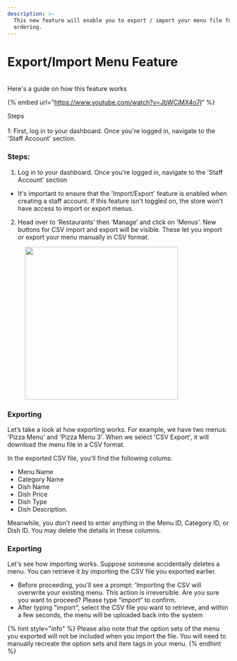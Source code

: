 ```yaml
---
description: >-
  This new feature will enable you to export / import your menu file for online
  ordering.
---
```


# Export/Import Menu Feature

\
Here's a guide on how this feature works&#x20;

{% embed url="https://www.youtube.com/watch?v=JbWCiMX4o7I" %}

Steps\
\
&#x20;1: First, log in to your dashboard. Once you're logged in, navigate to the 'Staff Account' section.

### Steps:

1. Log in to your dashboard. Once you're logged in, navigate to the 'Staff Account' section

* It's important to ensure that the 'Import/Export' feature is enabled when creating a staff account. If this feature isn't toggled on, the store won’t have access to import or export menus.&#x20;

2. &#x20;Head over to ‘Restaurants’ then ‘Manage’ and click on 'Menus'.  New buttons for CSV import and export will be visible. These let you import or export your menu manually in CSV format.

<figure><img src="../.gitbook/assets/Screenshot 2025-02-14 at 1.48.19 PM.png" alt="" width="347"><figcaption></figcaption></figure>

### Exporting

Let’s take a look at how exporting works. For example, we have two menus: 'Pizza Menu' and 'Pizza Menu 3'. When we select 'CSV Export', it will download the menu file in a CSV format.

In the exported CSV file, you'll find the following colums:

* Menu Name
* Category Name
* Dish Name
* Dish Price
* Dish Type
* Dish Description.

Meanwhile, you don't need to enter anything in the Menu ID, Category ID, or Dish ID. You may delete the details in these columns.&#x20;

### Exporting

Let's see how importing works. Suppose someone accidentally deletes a menu. You can retrieve it by importing the CSV file you exported earlier.

* Before proceeding, you'll see a prompt: 'Importing the CSV will overwrite your existing menu. This action is irreversible. Are you sure you want to proceed? Please type “import” to confirm.
* After typing "import", select the CSV file you want to retrieve, and within a few seconds, the menu will be uploaded back into the system



{% hint style="info" %}
Please also note that the option sets of the menu you exported will not be included when you import the file. You will need to manually recreate the option sets and item tags in your menu.
{% endhint %}
